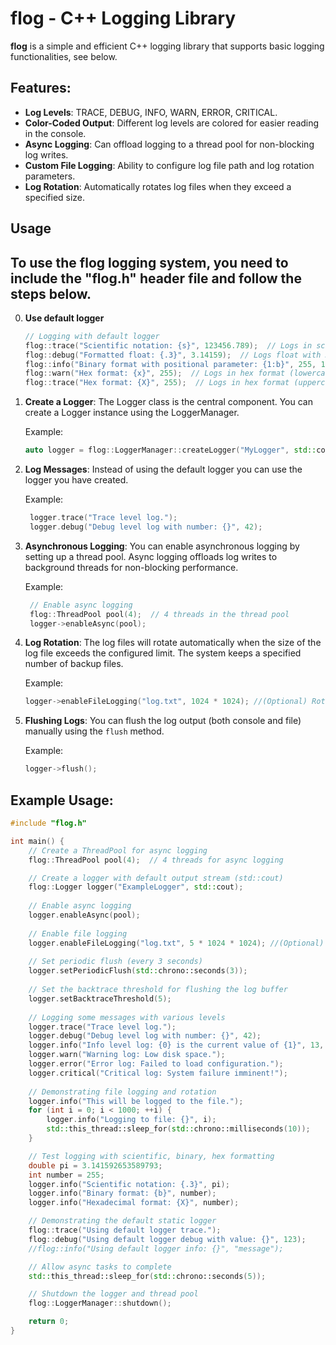 # flog - C++ Logging Library

**flog** is a simple and efficient C++ logging library that supports basic logging functionalities, see below.

Features:
---------
- **Log Levels**: TRACE, DEBUG, INFO, WARN, ERROR, CRITICAL.
- **Color-Coded Output**: Different log levels are colored for easier reading in the console.
- **Async Logging**: Can offload logging to a thread pool for non-blocking log writes.
- **Custom File Logging**: Ability to configure log file path and log rotation parameters.
- **Log Rotation**: Automatically rotates log files when they exceed a specified size.

Usage
-----
To use the flog logging system, you need to **include the "flog.h" header file** and follow the steps below.
-----

0. **Use default logger**
    ```cpp
    // Logging with default logger
    flog::trace("Scientific notation: {s}", 123456.789);  // Logs in scientific notation
    flog::debug("Formatted float: {.3}", 3.14159);  // Logs float with 3 decimal places
    flog::info("Binary format with positional parameter: {1:b}", 255, 12);  // Logs in binary format
    flog::warn("Hex format: {x}", 255);  // Logs in hex format (lowercase)
    flog::trace("Hex format: {X}", 255);  // Logs in hex format (uppercase)
    ```

1. **Create a Logger**:
   The Logger class is the central component. You can create a Logger instance using the LoggerManager.

   Example:
   ```cpp
   auto logger = flog::LoggerManager::createLogger("MyLogger", std::cout);
   ```

2. **Log Messages**:
   Instead of using the default logger you can use the logger you have created.

   Example:
   ```cpp
    logger.trace("Trace level log.");
    logger.debug("Debug level log with number: {}", 42);
   ```

3. **Asynchronous Logging**:
   You can enable asynchronous logging by setting up a thread pool. Async logging offloads log writes to background threads for non-blocking performance.

   Example:
   ```cpp
    // Enable async logging
    flog::ThreadPool pool(4);  // 4 threads in the thread pool
    logger->enableAsync(pool);
   ```

4. **Log Rotation**:
   The log files will rotate automatically when the size of the log file exceeds the configured limit. The system keeps a specified number of backup files.

   Example:
   ```cpp
   logger->enableFileLogging("log.txt", 1024 * 1024); //(Optional) Rotate after 1MB
   ```

5. **Flushing Logs**:
   You can flush the log output (both console and file) manually using the `flush` method.

   Example:
   ```cpp
   logger->flush();
   ```

Example Usage:
--------------
```cpp
#include "flog.h"

int main() {
    // Create a ThreadPool for async logging
    flog::ThreadPool pool(4);  // 4 threads for async logging

    // Create a logger with default output stream (std::cout)
    flog::Logger logger("ExampleLogger", std::cout);
    
    // Enable async logging
    logger.enableAsync(pool);
    
    // Enable file logging
    logger.enableFileLogging("log.txt", 5 * 1024 * 1024); //(Optional) File rotating - rotate after 5MB
    
    // Set periodic flush (every 3 seconds)
    logger.setPeriodicFlush(std::chrono::seconds(3));
    
    // Set the backtrace threshold for flushing the log buffer
    logger.setBacktraceThreshold(5);
    
    // Logging some messages with various levels
    logger.trace("Trace level log.");
    logger.debug("Debug level log with number: {}", 42);
    logger.info("Info level log: {0} is the current value of {1}", 13, 10);
    logger.warn("Warning log: Low disk space.");
    logger.error("Error log: Failed to load configuration.");
    logger.critical("Critical log: System failure imminent!");
    
    // Demonstrating file logging and rotation
    logger.info("This will be logged to the file.");
    for (int i = 0; i < 1000; ++i) {
        logger.info("Logging to file: {}", i);
        std::this_thread::sleep_for(std::chrono::milliseconds(10));
    }

    // Test logging with scientific, binary, hex formatting
    double pi = 3.141592653589793;
    int number = 255;
    logger.info("Scientific notation: {.3}", pi);
    logger.info("Binary format: {b}", number);
    logger.info("Hexadecimal format: {X}", number);

    // Demonstrating the default static logger
    flog::trace("Using default logger trace.");
    flog::debug("Using default logger debug with value: {}", 123);
    //flog::info("Using default logger info: {}", "message");

    // Allow async tasks to complete
    std::this_thread::sleep_for(std::chrono::seconds(5));

    // Shutdown the logger and thread pool
    flog::LoggerManager::shutdown();

    return 0;
}
```